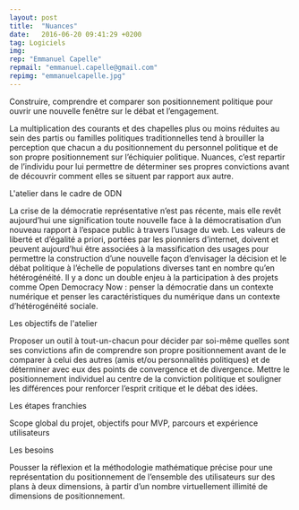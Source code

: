 ```yaml
---
layout: post
title:  "Nuances"
date:   2016-06-20 09:41:29 +0200
tag: Logiciels
img: 
rep: "Emmanuel Capelle"
repmail: "emmanuel.capelle@gmail.com"
repimg: "emmanuelcapelle.jpg"
---
```


Construire, comprendre et comparer son positionnement politique pour ouvrir une nouvelle fenêtre sur le débat et l’engagement.

La multiplication des courants et des chapelles plus ou moins réduites au sein des partis ou familles politiques traditionnelles tend à brouiller la perception que chacun a du positionnement du personnel politique et de son propre positionnement sur l’échiquier politique. Nuances, c’est repartir de l’individu pour lui permettre de déterminer ses propres convictions avant de découvrir comment elles se situent par rapport aux autre.

L'atelier dans le cadre de ODN

La crise de la démocratie représentative n’est pas récente, mais elle revêt aujourd’hui une signification toute nouvelle face à la démocratisation d’un nouveau rapport à l’espace public à travers l’usage du web. Les valeurs de liberté et d’égalité a priori, portées par les pionniers d’internet, doivent et peuvent aujourd’hui être associées à la massification des usages pour permettre la construction d’une nouvelle façon d’envisager la décision et le débat politique à l’échelle de populations diverses tant en nombre qu’en hétérogénéité. Il y a donc un double enjeu à la participation à des projets comme Open Democracy Now : penser la démocratie dans un contexte numérique et penser les caractéristiques du numérique dans un contexte d’hétérogénéité sociale.

Les objectifs de l'atelier

Proposer un outil à tout-un-chacun pour décider par soi-même quelles sont ses convictions afin de comprendre son propre positionnement avant de le comparer à celui des autres (amis et/ou personnalités politiques) et de déterminer avec eux des points de convergence et de divergence. Mettre le positionnement individuel au centre de la conviction politique et souligner les différences pour renforcer l’esprit critique et le débat des idées.

Les étapes franchies

Scope global du projet, objectifs pour MVP, parcours et expérience utilisateurs

Les besoins

Pousser la réflexion et la méthodologie mathématique précise pour une représentation du positionnement de l’ensemble des utilisateurs sur des plans à deux dimensions, à partir d’un nombre virtuellement illimité de dimensions de positionnement.
